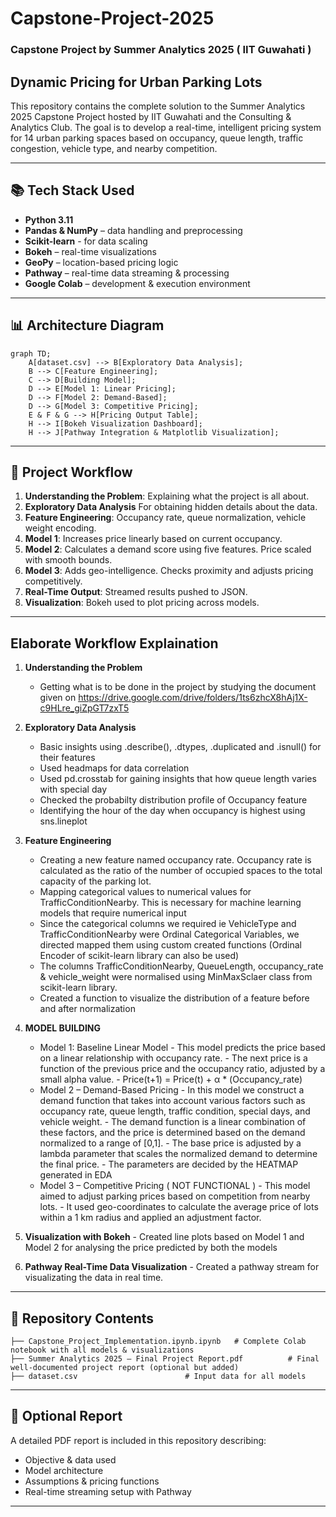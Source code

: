 # Capstone-Project-2025
### Capstone Project by Summer Analytics 2025 ( IIT Guwahati )

## Dynamic Pricing for Urban Parking Lots

This repository contains the complete solution to the Summer Analytics 2025 Capstone Project hosted by IIT Guwahati and the Consulting & Analytics Club. The goal is to develop a real-time, intelligent pricing system for 14 urban parking spaces based on occupancy, queue length, traffic congestion, vehicle type, and nearby competition.

---

## 📚 Tech Stack Used

* **Python 3.11**
* **Pandas & NumPy** – data handling and preprocessing
* **Scikit-learn** - for data scaling
* **Bokeh** – real-time visualizations
* **GeoPy** – location-based pricing logic
* **Pathway** – real-time data streaming & processing
* **Google Colab** – development & execution environment

---

## 📊 Architecture Diagram

```mermaid
graph TD;
    A[dataset.csv] --> B[Exploratory Data Analysis];
    B --> C[Feature Engineering];
    C --> D[Building Model];
    D --> E[Model 1: Linear Pricing];
    D --> F[Model 2: Demand-Based];
    D --> G[Model 3: Competitive Pricing];
    E & F & G --> H[Pricing Output Table];
    H --> I[Bokeh Visualization Dashboard];
    H --> J[Pathway Integration & Matplotlib Visualization];
```

---

## 🔄 Project Workflow

1. **Understanding the Problem**: Explaining what the project is all about.
2. **Exploratory Data Analysis** For obtaining hidden details about the data.
3. **Feature Engineering**: Occupancy rate, queue normalization, vehicle weight encoding.
4. **Model 1**: Increases price linearly based on current occupancy.
5. **Model 2**: Calculates a demand score using five features. Price scaled with smooth bounds.
6. **Model 3**: Adds geo-intelligence. Checks proximity and adjusts pricing competitively.
7. **Real-Time Output**: Streamed results pushed to JSON.
8. **Visualization**: Bokeh used to plot pricing across models.

---

## Elaborate Workflow Explaination

1. **Understanding the Problem**
    - Getting what is to be done in the project by studying the document given on https://drive.google.com/drive/folders/1ts6zhcX8hAj1X-c9HLre_giZpGT7zxT5
      
2. **Exploratory Data Analysis**
    - Basic insights using .describe(), .dtypes, .duplicated and .isnull() for their features
    - Used headmaps for data correlation
    - Used pd.crosstab for gaining insights that how queue length varies with special day
    - Checked the probabilty distribution profile of Occupancy feature
    - Identifying the hour of the day when occupancy is highest using sns.lineplot

3. **Feature Engineering**
   -  Creating a new feature named occupancy rate. Occupancy rate is calculated as the ratio of the number of occupied spaces to the total capacity of the parking lot.
   -  Mapping categorical values to numerical values for TrafficConditionNearby. This is necessary for machine learning models that require numerical input
   -  Since the categorical columns we required ie VehicleType and TrafficConditionNearby were Ordinal Categorical Variables, we directed mapped them using custom created functions (Ordinal Encoder of scikit-learn library can also be used)
   -  The columns TrafficConditionNearby, QueueLength, occupancy_rate & vehicle_weight were normalised using MinMaxSclaer class from scikit-learn library.
   -  Created a function to visualize the distribution of a feature before and after normalization
  
4. **MODEL BUILDING**
    - Model 1: Baseline Linear Model
          - This model predicts the price based on a linear relationship with occupancy rate.
          - The next price is a function of the previous price and the occupancy ratio, adjusted by a small alpha value.
          - Price(t+1) = Price(t) + α * (Occupancy_rate)
    - Model 2 – Demand-Based Pricing
          - In this model we construct a demand function that takes into account various factors such as occupancy rate, queue length, traffic condition, special days, and vehicle weight.
          - The demand function is a linear combination of these factors, and the price is determined based on the demand normalized to a range of [0,1].
          - The base price is adjusted by a lambda parameter that scales the normalized demand to determine the final price.
          - The parameters are decided by the HEATMAP generated in EDA
    - Model 3 – Competitive Pricing ( NOT FUNCTIONAL )
          - This model aimed to adjust parking prices based on competition from nearby lots.
          - It used geo-coordinates to calculate the average price of lots within a 1 km radius and applied an adjustment factor.

5. **Visualization with Bokeh**
       - Created line plots based on Model 1 and Model 2 for analysing the price predicted by both the models

6. **Pathway Real-Time Data Visualization**
       - Created a pathway stream for visualizating the data in real time.

---

## 📂 Repository Contents

```
├── Capstone_Project_Implementation.ipynb.ipynb   # Complete Colab notebook with all models & visualizations
├── Summer Analytics 2025 – Final Project Report.pdf          # Final well-documented project report (optional but added)
├── dataset.csv                        # Input data for all models
```

---

## 📄 Optional Report

A detailed PDF report is included in this repository describing:

* Objective & data used
* Model architecture
* Assumptions & pricing functions
* Real-time streaming setup with Pathway

---




